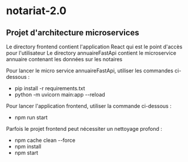 # notariat-2.0
## Projet d'architecture microservices 
Le directory frontend contient l'application React qui est le point d'accès pour l'utilisateur
Le directory annuaireFastApi contient le microservice annuaire contenant les données sur les notaires




Pour lancer le micro service annuaireFastApi, utiliser les commandes ci-dessous : 
  -   pip install -r requirements.txt
  -   python -m uvicorn main:app --reload

Pour lancer l'application frontend, utiliser la commande ci-dessous : 
  -  npm run start

Parfois le projet frontend peut nécessiter un nettoyage profond : 
  - npm cache clean --force
  - npm install
  - npm start